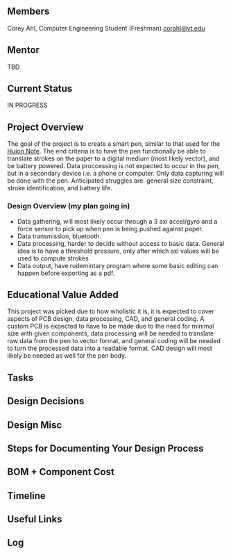 ## Members
Corey Ahl, Computer Engineering Student (Freshman)
corahl@vt.edu

## Mentor
TBD

## Current Status
IN PROGRESS

## Project Overview

The goal of the project is to create a smart pen, similar to that used for the [Huion Note](https://www.amazon.com/HUION-Battery-free-Electronic-Note-taking-Refillable/dp/B0BG2T9SGV). The end criteria is to have the pen functionally be able to translate strokes on the paper to a digital medium (most likely vector), and be battery powered. Data proccessing is not expected to occur in the pen, but in a secondary device i.e. a phone or computer. Only data capturing will be done with the pen. Anticipated struggles are: general size constraint, stroke identification, and battery life.

### Design Overview (my plan going in)
- Data gathering, will most likely occur through a 3 axi accel/gyro and a force sensor to pick up when pen is being pushed against paper.
- Data transmission, bluetooth.
- Data processing, harder to decide without access to basic data. General idea is to have a threshold pressure, only after which axi values will be used to compute strokes
- Data output, have rudemintary program where some basic editing can happen before exporting as a pdf.

## Educational Value Added

This project was picked due to how wholistic it is, it is expected to cover aspects of PCB design, data processing, CAD, and general coding. A custom PCB is expected to have to be made due to the need for minimal size with given components, data processing will be needed to translate raw data from the pen to vector format, and general coding will be needed to turn the processed data into a readable format. CAD design will most likely be needed as well for the pen body.

## Tasks

<!-- Your Text Here. You may work with your mentor on this later when they are assigned -->

## Design Decisions

<!-- Your Text Here. You may work with your mentor on this later when they are assigned -->

## Design Misc

<!-- Your Text Here. You may work with your mentor on this later when they are assigned -->

## Steps for Documenting Your Design Process

<!-- Your Text Here. You may work with your mentor on this later when they are assigned -->

## BOM + Component Cost

<!-- Your Text Here. You may work with your mentor on this later when they are assigned -->

## Timeline

<!-- Your Text Here. You may work with your mentor on this later when they are assigned -->

## Useful Links

<!-- Your Text Here. You may work with your mentor on this later when they are assigned -->

## Log

<!-- Your Text Here. You may work with your mentor on this later when they are assigned -->
